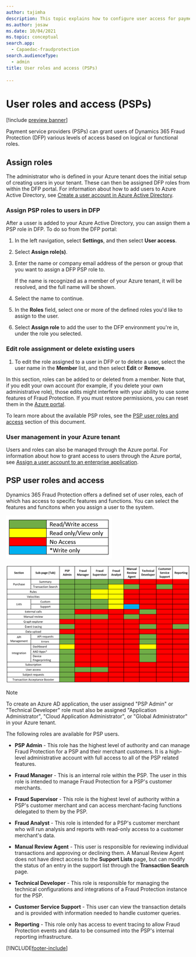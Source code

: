 ```yaml
---
author: tajimha
description: This topic explains how to configure user access for payment service provider (PSP) roles in Dynamics 365 Fraud Protection.
ms.author: josaw
ms.date: 10/04/2021
ms.topic: conceptual
search.app: 
  - Capaedac-fraudprotection
search.audienceType:
  - admin
title: User roles and access (PSPs)

---
```



# User roles and access (PSPs)
[!include [preview banner](includes/preview-banner.md)]

Payment service providers (PSPs) can grant users of Dynamics 365 Fraud Protection (DFP) various levels of access based on logical or functional roles.

## Assign roles 

The administrator who is defined in your Azure tenant does the initial setup of creating users in your tenant. These can then be assigned DFP roles from within the DFP portal. For information about how to add users to Azure Active Directory, see [Create a user account in Azure Active Directory](https://docs.microsoft.com/azure/active-directory/manage-apps/add-application-portal-assign-users#create-a-user-account).

### Assign PSP roles to users in DFP
After a usser is added to your Azure Active Directory, you can assign them a PSP role in DFP. To do so from the DFP portal:

1. In the left navigation, select **Settings**, and then select **User access**. 
1. Select **Assign role(s)**. 
1. Enter the name or company email address of the person or group that you want to assign a DFP PSP role to. 

    If the name is recognized as a member of your Azure tenant, it will be resolved, and the full name will be shown. 

1. Select the name to continue. 
1. In the **Roles** field, select one or more of the defined roles you'd like to assign to the user. 
1. Select **Assign role** to add the user to the DFP environment you're in, under the role you selected. 

### Edit role assignment or delete existing users
1. To edit the role assigned to a user in DFP or to delete a user, select the user name in the **Member** list, and then select **Edit** or **Remove**. 

In this section, roles can be added to or deleted from a member. Note that, if you edit your own account (for example, if you delete your own administrative role), those edits might interfere with your ability to use some features of Fraud Protection. If you must restore permissions, you can reset them in the [Azure portal](https://portal.azure.com/#home). 

To learn more about the available PSP roles, see the [PSP user roles and access](#psp-user-roles-and-access) section of this document. 

### User management in your Azure tenant 

Users and roles can also be managed through the Azure portal. For information about how to grant access to users through the Azure portal, see [Assign a user account to an enterprise application](https://docs.microsoft.com/azure/active-directory/manage-apps/add-application-portal-assign-users#assign-a-user-account-to-an-enterprise-application). 

## PSP user roles and access 

Dynamics 365 Fraud Protection offers a defined set of user roles, each of which has access to specific features and functions. You can select the features and funcitons when you assign a user to the system. 

![User Access Key](media/psp/user-access-key.png)

![User Access Table](media/psp/user-access-table.png)

>[!NOTE]
>To create an Azure AD application, the user assigned "PSP Admin" or "Technical Developer" role must also be assigned "Application Administrator", "Cloud Application Administrator", or "Global Administrator" in your Azure tenant.

The following roles are available for PSP users.

- **PSP Admin** - This role has the highest level of authority and can manage Fraud Protection for a PSP and their merchant customers. It is a high-level administrative account with full access to all of the PSP related features. 

- **Fraud Manager** - This is an internal role within the PSP. The user in this role is intended to manage Fraud Protection for a PSP's customer merchants.

- **Fraud Supervisor** - This role is the highest level of authority within a PSP's customer merchant and can access merchant-facing functions delegated to them by the PSP.

- **Fraud Analyst** - This role is intended for a PSP's customer merchant who will run analysis and reports with read-only access to a customer merchant's data.

- **Manual Review Agent** - This user is responsible for reviewing individual transactions and approving or declining them. A Manual Review Agent does not have direct access to the **Support Lists** page, but can modify the status of an entry in the support list through the **Transaction Search** page. 

- **Technical Developer** - This role is responsible for managing the technical configurations and integrations of a Fraud Protection instance for the PSP. 

- **Customer Service Support** - This user can view the transaction details and is provided with information needed to handle customer queries.

- **Reporting** - This role only has access to event tracing to allow Fraud Protection events and data to be consumed into the PSP's internal reporting infrastructure. 

[!INCLUDE[footer-include](includes/footer-banner.md)]
